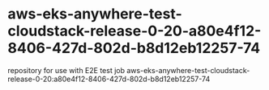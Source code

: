 # aws-eks-anywhere-test-cloudstack-release-0-20-a80e4f12-8406-427d-802d-b8d12eb12257-74
repository for use with E2E test job aws-eks-anywhere-test-cloudstack-release-0-20:a80e4f12-8406-427d-802d-b8d12eb12257-74

